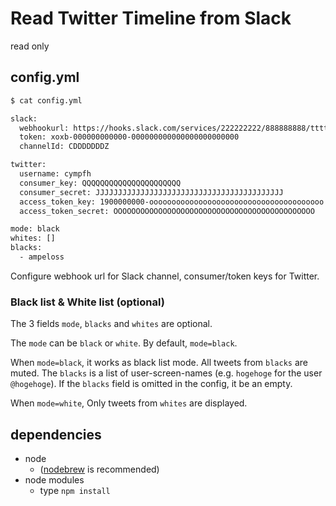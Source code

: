 # Read Twitter Timeline from Slack

read only

## config.yml

```bash
$ cat config.yml

slack:
  webhookurl: https://hooks.slack.com/services/222222222/888888888/tttttttttttttttttttttttt
  token: xoxb-000000000000-000000000000000000000000
  channelId: CDDDDDDDZ

twitter:
  username: cympfh
  consumer_key: QQQQQQQQQQQQQQQQQQQQQQ
  consumer_secret: JJJJJJJJJJJJJJJJJJJJJJJJJJJJJJJJJJJJJJJJJJ
  access_token_key: 1900000000-ooooooooooooooooooooooooooooooooooooooo
  access_token_secret: OOOOOOOOOOOOOOOOOOOOOOOOOOOOOOOOOOOOOOOOOOOOO

mode: black
whites: []
blacks:
  - ampeloss
```

Configure webhook url for Slack channel, consumer/token keys for Twitter.

### Black list & White list (optional)

The 3 fields `mode`, `blacks` and `whites` are optional.

The `mode` can be `black` or `white`.
By default, `mode=black`.

When `mode=black`, it works as black list mode.
All tweets from `blacks` are muted.
The `blacks` is a list of user-screen-names (e.g. `hogehoge` for the user `@hogehoge`).
If the `blacks` field is omitted in the config, it be an empty.

When `mode=white`, Only tweets from `whites` are displayed.

## dependencies

- node
    - ([nodebrew](https://github.com/hokaccha/nodebrew) is recommended)
- node modules
    - type `npm install`
